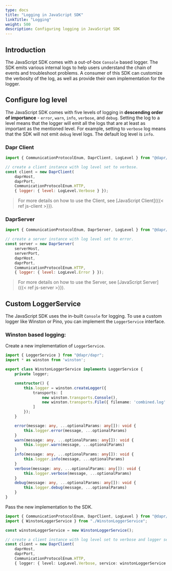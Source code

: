 ```yaml
---
type: docs
title: "Logging in JavaScript SDK"
linkTitle: "Logging"
weight: 500
description: Configuring logging in JavaScript SDK
---
```


## Introduction

The JavaScript SDK comes with a out-of-box `Console` based logger. The SDK emits various internal logs to help users understand the chain of events and troubleshoot problems. A consumer of this SDK can customize the verbosity of the log, as well as provide their own implementation for the logger.

## Configure log level

The JavaScript SDK comes with five levels of logging in **descending order of importance** - `error`, `warn`, `info`, `verbose`, and `debug`. Setting the log to a level means that the logger will emit all the logs that are at least as important as the mentioned level. For example, setting to `verbose` log means that the SDK will not emit `debug` level logs. The default log level is `info`.

### Dapr Client

```js
import { CommunicationProtocolEnum, DaprClient, LogLevel } from "@dapr/dapr";

// create a client instance with log level set to verbose.
const client = new DaprClient(
    daprHost, 
    daprPort, 
    CommunicationProtocolEnum.HTTP, 
    { logger: { level: LogLevel.Verbose } });
```

> For more details on how to use the Client, see [JavaScript Client]({{< ref js-client >}}).

### DaprServer

```js
import { CommunicationProtocolEnum, DaprServer, LogLevel } from "@dapr/dapr";

// create a server instance with log level set to error.
const server = new DaprServer(
    serverHost,
    serverPort, 
    daprHost,
    daprPort,
    CommunicationProtocolEnum.HTTP,
    { logger: { level: LogLevel.Error } });
```

> For more details on how to use the Server, see [JavaScript Server]({{< ref js-server >}}).

## Custom LoggerService

The JavaScript SDK uses the in-built `Console` for logging. To use a custom logger like Winston or Pino, you can implement the `LoggerService` interface.

### Winston based logging:

Create a new implementation of `LoggerService`.

```ts
import { LoggerService } from "@dapr/dapr";
import * as winston from 'winston';

export class WinstonLoggerService implements LoggerService {
    private logger;

    constructor() {
        this.logger = winston.createLogger({
            transports: [
                new winston.transports.Console(),
                new winston.transports.File({ filename: 'combined.log' })
            ]
        });
    }

    error(message: any, ...optionalParams: any[]): void {
        this.logger.error(message, ...optionalParams)
    }
    warn(message: any, ...optionalParams: any[]): void {
        this.logger.warn(message, ...optionalParams)
    }
    info(message: any, ...optionalParams: any[]): void {
        this.logger.info(message, ...optionalParams)
    }
    verbose(message: any, ...optionalParams: any[]): void {
        this.logger.verbose(message, ...optionalParams)
    }
    debug(message: any, ...optionalParams: any[]): void {
        this.logger.debug(message, ...optionalParams)
    }
}
```

Pass the new implementation to the SDK.

```ts
import { CommunicationProtocolEnum, DaprClient, LogLevel } from "@dapr/dapr";
import { WinstonLoggerService } from "./WinstonLoggerService";

const winstonLoggerService = new WinstonLoggerService();

// create a client instance with log level set to verbose and logger service as winston.
const client = new DaprClient(
    daprHost,
    daprPort,
    CommunicationProtocolEnum.HTTP,
    { logger: { level: LogLevel.Verbose, service: winstonLoggerService } });
```